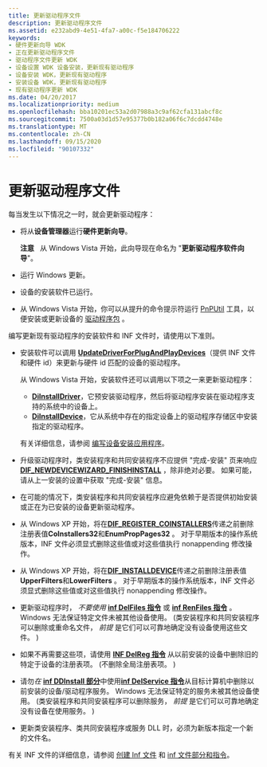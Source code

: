 ```yaml
---
title: 更新驱动程序文件
description: 更新驱动程序文件
ms.assetid: e232abd9-4e51-4fa7-a00c-f5e184706222
keywords:
- 硬件更新向导 WDK
- 正在更新驱动程序文件
- 驱动程序文件更新 WDK
- 设备设置 WDK 设备安装，更新现有驱动程序
- 设备安装 WDK，更新现有驱动程序
- 安装设备 WDK，更新现有驱动程序
- 现有驱动程序更新 WDK
ms.date: 04/20/2017
ms.localizationpriority: medium
ms.openlocfilehash: bba10201ec53a2d07988a3c9af62cfa131abcf8c
ms.sourcegitcommit: 7500a03d1d57e95377b0b182a06f6c7dcdd4748e
ms.translationtype: MT
ms.contentlocale: zh-CN
ms.lasthandoff: 09/15/2020
ms.locfileid: "90107332"
---
```

# <a name="updating-driver-files"></a>更新驱动程序文件





每当发生以下情况之一时，就会更新驱动程序：

-   将从**设备管理器**运行**硬件更新向导**。

    **注意**   从 Windows Vista 开始，此向导现在命名为 "**更新驱动程序软件向导**"。

     

-   运行 Windows 更新。

-   设备的安装软件已运行。

-   从 Windows Vista 开始，你可以从提升的命令提示符运行 [PnPUtil](../devtest/pnputil.md) 工具，以便安装或更新设备的 [驱动程序包](driver-packages.md) 。

编写更新现有驱动程序的安装软件和 INF 文件时，请使用以下准则。

-   安装软件可以调用 [**UpdateDriverForPlugAndPlayDevices**](/windows/desktop/api/newdev/nf-newdev-updatedriverforplugandplaydevicesa)（提供 INF 文件和硬件 id）来更新与硬件 id 匹配的设备的驱动程序。

    从 Windows Vista 开始，安装软件还可以调用以下项之一来更新驱动程序：

    -   [**DiInstallDriver**](/windows/desktop/api/newdev/nf-newdev-diinstalldrivera)，它预安装驱动程序，然后将驱动程序安装在驱动程序支持的系统中的设备上。
    -   [**DiInstallDevice**](/windows/desktop/api/newdev/nf-newdev-diinstalldevice)，它从系统中存在的指定设备上的驱动程序存储区中安装指定的驱动程序。

    有关详细信息，请参阅 [编写设备安装应用程序](writing-a-device-installation-application.md)。

-   升级驱动程序时，类安装程序和共同安装程序不应提供 "完成-安装" 页来响应 [**DIF_NEWDEVICEWIZARD_FINISHINSTALL**](./dif-newdevicewizard-finishinstall.md) ，除非绝对必要。 如果可能，请从上一安装的设置中获取 "完成-安装" 信息。

-   在可能的情况下，类安装程序和共同安装程序应避免依赖于是否提供初始安装或正在为已安装的设备更新驱动程序。

-   从 Windows XP 开始，将在[**DIF_REGISTER_COINSTALLERS**](./dif-register-coinstallers.md)传递之前删除注册表值**CoInstallers32**和**EnumPropPages32** 。 对于早期版本的操作系统版本，INF 文件必须显式删除这些值或对这些值执行 nonappending 修改操作。

-   从 Windows XP 开始，将在[**DIF_INSTALLDEVICE**](./dif-installdevice.md)传递之前删除注册表值**UpperFilters**和**LowerFilters** 。 对于早期版本的操作系统版本，INF 文件必须显式删除这些值或对这些值执行 nonappending 修改操作。

-   更新驱动程序时， *不要使用* [**inf DelFiles 指令**](inf-delfiles-directive.md) 或 [**inf RenFiles 指令**](inf-renfiles-directive.md) 。 Windows 无法保证特定文件未被其他设备使用。  (类安装程序和共同安装程序可以删除或重命名文件， *前提* 是它们可以可靠地确定没有设备使用这些文件。 ) 

-   如果不再需要这些项，请使用 [**INF DelReg 指令**](inf-delreg-directive.md) 从以前安装的设备中删除旧的特定于设备的注册表项。  (不删除全局注册表项。 ) 

-   请勿*在* [**inf DDInstall 部分**](inf-ddinstall-services-section.md)中使用[**inf DelService 指令**](inf-delservice-directive.md)从目标计算机中删除以前安装的设备/驱动程序服务。 Windows 无法保证特定的服务未被其他设备使用。  (类安装程序和共同安装程序可以删除服务， *前提* 是它们可以可靠地确定没有设备在使用服务。 ) 

-   更新类安装程序、类共同安装程序或服务 DLL 时，必须为新版本指定一个新的文件名。

有关 INF 文件的详细信息，请参阅 [创建 Inf 文件](overview-of-inf-files.md) 和 [inf 文件部分和指令](./index.md)。

